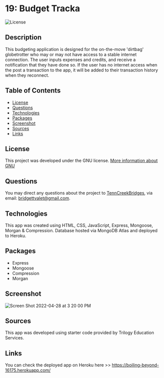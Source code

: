 # 19: Budget Tracka

![License](https://img.shields.io/badge/License-GNU-brightgreen)

## Description

This budgeting application is designed for the on-the-move 'dirtbag' globetrotter who may or may not have access to a stable internet connection. The user inputs expenses and credits, and receive a notification that they have done so. If the user has no internet access when the post a transaction to the app, it will be added to their transaction history when they reconnect.
​

## Table of Contents

- [License](#License)
- [Questions](#questions)
- [Technologies](#technologies)
- [Packages](#packages)
- [Screenshot](#screenshots)
- [Sources](#sources)
- [Links](#links)

## License

This project was developed under the GNU license.
[More information about GNU](https://opensource.org/licenses/GNU)

<a name="questions"></a>

## Questions

You may direct any questions about the project to [TennCreekBridges](https://github.com/TennCreekBridges), via email: [bridgettvalet@gmail.com](mailto:bridgettvalet@gmail.com).

<a name="technologies"></a>

## Technologies

This app was created using HTML, CSS, JavaScript, Express, Mongoose, Morgan & Compression. Database hosted via MongoDB Atlas and deployed to Heroku.

<a name="packages"></a>

## Packages

- Express
- Mongoose
- Compression
- Morgan

<a name ="screenshots"></a>

## Screenshot

![Screen Shot 2022-04-28 at 3 20 00 PM](https://user-images.githubusercontent.com/91682561/165838934-9704970d-bddb-4654-849f-af9f6f734015.png)

<a name ="sources"></a>

## Sources

This app was developed using starter code provided by Trilogy Education Services.

<a name ='links'></a>

## Links

You can check the deployed app on Heroku here >> https://boiling-beyond-16175.herokuapp.com/
